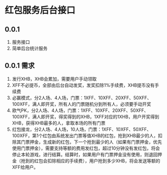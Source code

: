 # 红包服务后台接口



## 0.0.1
1. 服务接口
2. 简单后台统计服务


## 0.0.1 需求
1. 发行XHB，XHB会累加，需要用户手动领取
2. XFF不必提币，全部由后台自动发奖，发奖扣除1%手续费，XHB提币没有手续费
3. 必赢模式，分2人场、4人场，门票：1XFF、10XFF、20XFF、50XFF、100XFF，满人即开奖，所有人的门票随机分到所有人，必须要手动开奖
4. 欧气PK，分2人场、4人场，门票：1XFF、10XFF、20XFF、50XFF、100XFF，满人即开奖，得奖得到的XHB，1XFF对应的1XHB，用户开奖得到XHB，获得XHB最多的人，拿取本场的所有门票
5. 红包接龙，分2人场、4人场，10人场，门票：1XFF、10XFF、50XFF、100XFF，第1个红包由系统发出门票等值XHB的红包，抢到XHB最少的人，扣除其门票押金，生成新的红包，下一个抢到最少的人（如果有门票押金，优先使用门票押金），需要支持等额的费用发红包，超过10分钟没有发红包，将会停止本轮游戏，进行结算。结算时，如果用户有门票押金没有使用，则退回押金（抢到的红包会扣除相应的手续费），用户抢到多少XHB，将会发送等额的XFF给用户。